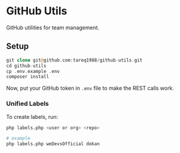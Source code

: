 # GitHub Utils

GitHub utilities for team management.

## Setup

```php
git clone git@github.com:tareq1988/github-utils.git
cd github-utils
cp .env.example .env
composer install
```

Now, put your GitHub token in `.env` file to make the REST calls work.

### Unified Labels

To create labels, run:

```bash
php labels.php <user or org> <repo>

# example
php labels.php weDevsOfficial dokan
```